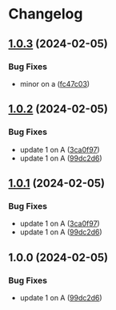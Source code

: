 # Changelog

## [1.0.3](https://github.com/nprashiyer/mtult-helm/compare/iyer-v1.0.2...iyer-v1.0.3) (2024-02-05)


### Bug Fixes

* minor on a ([fc47c03](https://github.com/nprashiyer/mtult-helm/commit/fc47c031a9e55048acb149931ed9a5002ac23194))

## [1.0.2](https://github.com/nprashiyer/mtult-helm/compare/iyer-v1.0.1...iyer-v1.0.2) (2024-02-05)


### Bug Fixes

* update 1 on A ([3ca0f97](https://github.com/nprashiyer/mtult-helm/commit/3ca0f9790599ac8c3d38fcf76be888aaeb6e61d6))
* update 1 on A ([99dc2d6](https://github.com/nprashiyer/mtult-helm/commit/99dc2d66c7ee82ec10e6f40a49bd3d3d2bed0d66))

## [1.0.1](https://github.com/nprashiyer/mtult-helm/compare/iyer-v1.0.0...iyer-v1.0.1) (2024-02-05)


### Bug Fixes

* update 1 on A ([3ca0f97](https://github.com/nprashiyer/mtult-helm/commit/3ca0f9790599ac8c3d38fcf76be888aaeb6e61d6))
* update 1 on A ([99dc2d6](https://github.com/nprashiyer/mtult-helm/commit/99dc2d66c7ee82ec10e6f40a49bd3d3d2bed0d66))

## 1.0.0 (2024-02-05)


### Bug Fixes

* update 1 on A ([99dc2d6](https://github.com/nprashiyer/mtult-helm/commit/99dc2d66c7ee82ec10e6f40a49bd3d3d2bed0d66))
